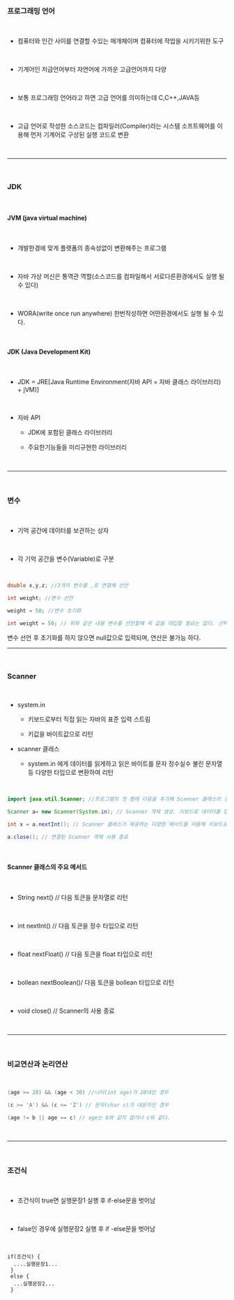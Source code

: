 

### 프로그래밍 언어
<br/>

+ 컴퓨터와 인간 사이를 연결할 수있는 매개체이며 컴퓨터에 작업을 시키기위한 도구
<br/>

+ 기계어인 저급언어부터 자연어에 가까운 고급언어까지 다양
<br/>

+ 보통 프로그래밍 언어라고 하면 고급 언어를 의미하는데 C,C++,JAVA등
<br/>

+ 고급 언어로 작성한 소스코드는 컴파일러(Compiler)라는 시스템 소프트웨어를 이용해 먼저 기계어로 구성된 실행 코드로 변환
<br/>

***

<br/>

### JDK
<br/>

#### JVM (java virtual machine)
<br/>

+ 개발한경에 맞게 플랫폼의 종속성없이 변환해주는 프로그램
<br/>

+ 자바 가상 머신은 통역관 역할(소스코드를 컴파일해서 서로다른환경에서도 실행 될 수 있다)
<br/>

+ WORA(write once run anywhere) 한번작성하면 어떤환경에서도 실행 될 수 있다.
<br/>

#### JDK (Java Development Kit)
<br/>

+ JDK = JRE[Java Runtime Environment(자바 API = 자바 클래스 라이브러리) + jVM)]
<br/>

+ 자바 API 

  + JDK에 포함된 클래스 라이브러리

  + 주요한기능들을 미리규현한 라이브러리
<br/>

***

<br/>

### 변수
<br/>

+ 기억 공간에 데이터를 보관하는 상자
<br/>

+ 각 기억 공간을 변수(Variable)로 구분
<br/>

```java
double x,y,z; //3개의 변수를 ,로 연결해 선언

int weight; //변수 선언

weight = 50; //변수 초기화

int weight = 50; // 위와 같은 내용 변수를 선언할떄 꼭 값을 대입할 필요는 없다. 선택사항
```
변수 선언 후 초기화를 하지 않으면 null값으로 입력되며, 연산은 불가능 하다.
<br/>

***

<br/>

### Scanner
<br/>

+ system.in
  
  + 키보드로부터 직접 읽는 자바의 표준 입력 스트림
  
  + 키값을 바이트값으로 리턴

+ scanner 클래스
  
  + system.in 에게 데이터를 읽게하고 읽은 바이트를 문자 정수실수 불린 문자열 등 다양한 타입으로 변환하여 리턴
<br/>

```java
import java.util.Scanner; //프로그램의 첫 행에 다음을 추가해 Scanner 클래스의 경로이름을 컴파이러에 알린다.

Scanner a= new Scanner(System.in); // Scanner 객체 생성. 키보드로 데이터를 입력 받기 위해 system.in 객체와 연결된 Scanner 객체를 생성한다.

int x = a.nextInt(); // Scanner 클래스가 제공하는 다양한 메서드를 이용해 키보드로 데이터를 입력 받는다.

a.close(); // 연결된 Scanner 객체 사용 종료
```
<br/>

#### Scanner 클래스의 주요 메서드
<br/>

+ String next() // 다음 토큰을 문자열로 리턴
<br/>

+ int nextInt() // 다음 토큰을 정수 타입으로 리턴
<br/>

+ float nextFloat() // 다음 토큰을 float 타입으로 리턴
<br/>

+ bollean nextBoolean()/ 다음 토큰을 bollean 타입으로 리턴
<br/>

+ void close() // Scanner의 사용 종료
<br/>

***

<br/>

### 비교연산과 논리연산
<br/>

```java
(age >= 20) && (age < 30) //나이(int age)가 20대인 경우
```
```java
(c >= 'A') && (c <= 'Z') // 문자(char c)가 대문자인 경우
```
```java
(age != b || age == c) // age는 b와 같지 않거나 c와 같다.
```
<br/>

***

<br/>

### 조건식
<br/>

+ 조건식이 true면 실행문장1 실행 후 if-else문을 벗어남
<br/>

+ false인 경우에 실행문장2 실행 후 if -else문을 벗어남
<br/>

```
if(조건식) {
  ....실행문장1...
 }
 else {
  ...실행문장2...
 }
```
